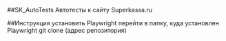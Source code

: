 ##SK_AutoTests
Автотесты к сайту Superkassa.ru

##Инструкция
установить Playwright
перейти в папку, куда установлен Playwright
git clone (адрес репозитория)
